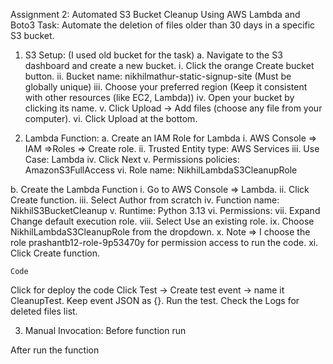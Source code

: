 Assignment 2: Automated S3 Bucket Cleanup Using AWS Lambda and Boto3
Task: Automate the deletion of files older than 30 days in a specific S3 bucket.
1.	S3 Setup: (I used old bucket for the task)
a.	Navigate to the S3 dashboard and create a new bucket.
i.	Click the orange Create bucket button.
ii.	Bucket name: nikhilmathur-static-signup-site (Must be globally unique)
iii.	Choose your preferred region (Keep it consistent with other resources (like EC2, Lambda))
iv.	Open your bucket by clicking its name.
v.	 Click Upload → Add files (choose any file from your computer).
vi.	 Click Upload at the bottom.
 



2.	Lambda Function:
a.	Create an IAM Role for Lambda
i.	AWS Console => IAM =>Roles => Create role.
ii.	Trusted Entity type: AWS Services
iii.	Use Case: Lambda
iv.	Click Next
v.	Permissions policies: AmazonS3FullAccess
vi.	Role name: NikhilLambdaS3CleanupRole
 


 

 

b.	Create the Lambda Function
i.	Go to AWS Console => Lambda.
ii.	Click Create function.
iii.	Select Author from scratch
iv.	Function name: NikhilS3BucketCleanup
v.	Runtime: Python 3.13
vi.	Permissions:
vii.	Expand Change default execution role.
viii.	Select Use an existing role.
ix.	Choose NikhilLambdaS3CleanupRole from the dropdown.
x.	Note => I choose the role prashantb12-role-9p53470y for permission access to run the code.
xi.	Click Create function.
 
		
	Code
		 
Click for deploy the code
Click Test → Create test event → name it CleanupTest.
Keep event JSON as {}.
Run the test.
Check the Logs for deleted files list.
 

3.	Manual Invocation:
Before function run
 

After run the function
 
